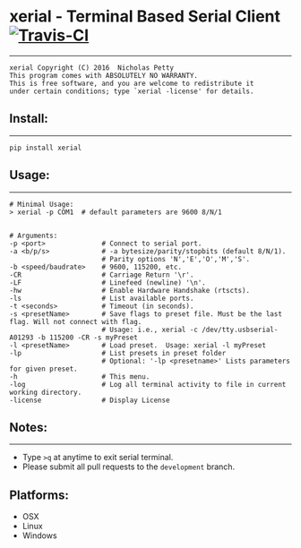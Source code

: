 
# xerial - Terminal Based Serial Client [![Travis-CI](https://travis-ci.org/nickpetty/xerial.svg?branch=master)](https://travis-ci.org/nickpetty/xerial)
------------------------------------------------------------------------

    xerial Copyright (C) 2016  Nicholas Petty
    This program comes with ABSOLUTELY NO WARRANTY.
    This is free software, and you are welcome to redistribute it
    under certain conditions; type `xerial -license' for details.

## Install:
------------------------------------------------------------------------
    pip install xerial

## Usage:
------------------------------------------------------------------------
    # Minimal Usage:
    > xerial -p COM1  # default parameters are 9600 8/N/1

    
    # Arguments:
    -p <port>              # Connect to serial port.
    -a <b/p/s>             # -a bytesize/parity/stopbits (default 8/N/1).
                           # Parity options 'N','E','O','M','S'.
    -b <speed/baudrate>    # 9600, 115200, etc.
    -CR                    # Carriage Return '\r'.
    -LF                    # Linefeed (newline) '\n'.
    -hw                    # Enable Hardware Handshake (rtscts).
    -ls                    # List available ports.
    -t <seconds>           # Timeout (in seconds).
    -s <presetName>        # Save flags to preset file. Must be the last flag. Will not connect with flag.
                           # Usage: i.e., xerial -c /dev/tty.usbserial-A01293 -b 115200 -CR -s myPreset
    -l <presetName>        # Load preset.  Usage: xerial -l myPreset
    -lp                    # List presets in preset folder
                           # Optional: '-lp <presetname>' Lists parameters for given preset.
    -h                     # This menu.
    -log                   # Log all terminal activity to file in current working directory.
    -license               # Display License

## Notes:
------------------------------------------------------------------------
 + Type `>q` at anytime to exit serial terminal.
 + Please submit all pull requests to the `development` branch.
 
 Platforms:
-------------------------------------------------------------------------
+ OSX
+ Linux
+ Windows
